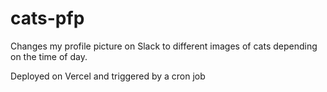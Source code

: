 # cats-pfp

Changes my profile picture on Slack to different images of cats depending on the time of day.

Deployed on Vercel and triggered by a cron job
